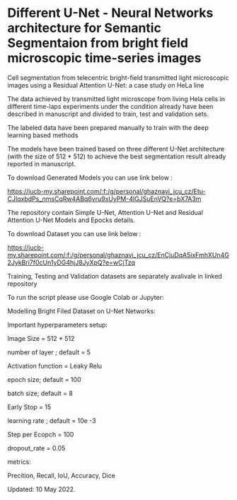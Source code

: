 # Different U-Net - Neural Networks architecture for Semantic Segmentaion from bright field microscopic time-series images
Cell segmentation from telecentric bright-field transmitted light microscopic images using a Residual Attention U-Net:
a case study on HeLa line

The data  achieved by transmitted light microscope from living Hela cells in different time-laps experiments under the condition already have been described in manuscript and divided to train, test and validation sets.

The labeled data have been prepared manually to train with the deep learning based methods

The models have been trained based on three different U-Net architecture (with the size of 512 * 512) to achieve the best segmentation result already reported in manuscript.


To download Generated Models you can use link below :

https://jucb-my.sharepoint.com/:f:/g/personal/ghaznavi_jcu_cz/Etu-CJIqxbdPs_nmsCqRw4ABq6vru9xUyPM-4lGJSuEnVQ?e=bX7A3m


The repository contain Simple U-Net, Attention U-Net and Residual Attention U-Net Models and Epocks details.


To download Dataset you can use link below :

https://jucb-my.sharepoint.com/:f:/g/personal/ghaznavi_jcu_cz/EnCjuDqA5ixFmhXUn4G2JykBri7f0cUn1yDG4hjJ8JyXpQ?e=wCjTzq

Training, Testing and Validation datasets are separately avalivale in linked repository


To run the script please use Google Colab or Jupyter:


Modelling Bright Filed Dataset on U-Net Networks:

Important hyperparameters setup:

 Image Size  = 512 * 512
 
 number of layer ; default = 5
 
 Activation function = Leaky Relu

 epoch size; default = 100

 batch size; default = 8

 Early Stop = 15

 learning rate ; default = 10e -3
 
 Step per Ecopch = 100

 dropout_rate = 0.05


metrics:

Precition, Recall, IoU, Accuracy, Dice 


Updated: 10 May 2022.

